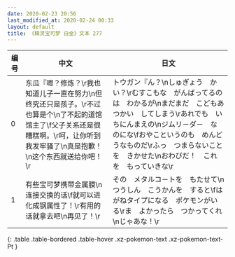 ```yaml
---
date: 2020-02-23 20:56
last_modified_at: 2020-02-24 00:33
layout: default
title: 《精灵宝可梦 白金》文本 277
---
```

| 编号 | 中文 | 日文 |
| ---- | ---- | ---- |
| 0 | 东瓜『嗯？修炼？\r我也知道儿子一直在努力\n但终究还只是孩子。\r不过也算是个\n了不起的道馆馆主了\f父子关系还是很糟糕啊。\r呵，让你听到我发牢骚了\n真是抱歉！\n这个东西就送给你吧！\r | トウガン『ん？\nしゅぎょう　かい？\rむすこもな　がんばってるのは　わかるが\nまだまだ　こどもあつかい　してしまう\rあれでも　いちにんまえの\nジムリ－ダ－　なのにな\fおやこというのも　めんどうなものだ\rふっ　つまらないことを　きかせた\nおわびだ！　これを　もっていきな\r |
| 1 | 有些宝可梦携带金属膜\n连接交换的话\f就可以进化成钢属性了！\r有用的话就拿去吧\n再见了！\r | その　メタルコ－トを　もたせて\nつうしん　こうかんを　すると\fはがねタイプになる　ポケモンがいる\rま　よかったら　つかってくれ\nじゃあな！\r |
{: .table .table-bordered .table-hover .xz-pokemon-text .xz-pokemon-text-Pt }
